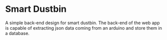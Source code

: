 # Smart Dustbin
A simple back-end design for smart dustbin. The back-end of the web app is capable of extracting json data coming from an arduino and store them in a database.

